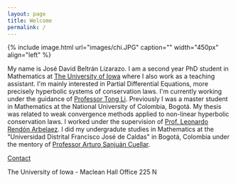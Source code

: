 ```yaml
---
layout: page
title: Welcome
permalink: /
---
```

{% include image.html url="images/chi.JPG" caption="" width="450px" align="left" %}

My name is José David Beltrán Lizarazo. 
I am a second year PhD student in Mathematics at [The University of Iowa](https://math.uiowa.edu/) where I also work as a teaching assistant. I'm mainly interested in Partial Differential Equations, more precisely hyperbolic systems of conservation laws. I'm currently working under the guidance of [Professor Tong Li](https://math.uiowa.edu/people/tong-li). Previously I was a master student in Mathematics at the National University of Colombia, Bogotá. 
My thesis was related to weak convergence methods applied to non-linear hyperbolic conservation laws. I worked under the supervision of [Prof. Leonardo Rendón Arbelaez](https://scholar.google.com/citations?user=5U0ZQxcAAAAJ&hl=es). 
I did my undergradute studies in Mathematics at the "Universidad Distrital Francisco José de Caldas" in Bogotá, Colombia under the mentory of [Professor Arturo Sanjuán Cuellar](https://comunidad.udistrital.edu.co/arturosanjuan/). 


[Contact](/contact/)

The University of Iowa - Maclean Hall
Office 225 N

